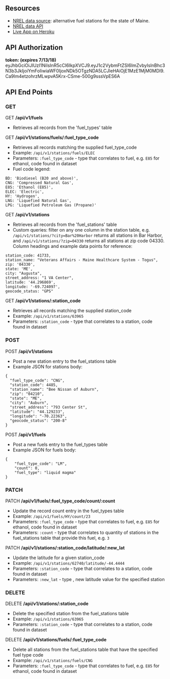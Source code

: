 ## Resources
* [NREL data source](https://developer.nrel.gov/docs/transportation/alt-fuel-stations-v1/all/): alternative fuel stations for the state of Maine.
* [NREL data API](https://developer.nrel.gov/api/alt-fuel-stations/v1.json?<api_key>&state=ME)
* [Live App on Heroku](https://byob-notbeer.herokuapp.com/)

## API Authorization
 **token: (expires 7/13/18)** eyJhbGciOiJIUzI1NiIsInR5cCI6IkpXVCJ9.eyJ1c2VybmFtZSI6ImZvbyIsInBhc3N3b3JkIjoiYmFoIiwiaWF0IjoxNDk5OTgzNDA5LCJleHAiOjE1MzE1MjM0MDl9.Ca9lm4etzohrzMLwpvA5Krx-CSme-500g9sssVpES6A

## API End Points
### GET
GET **/api/v1/fuels**
* Retrieves all records from the 'fuel_types' table


GET **/api/v1/stations/fuels/:fuel_type_code**
* Retrieves all records matching the supplied fuel_type_code
* Example: `/api/v1/stations/fuels/ELEC`
* Parameters: `:fuel_type_code` - type <string> that correlates to fuel, e.g. `E85` for ethanol, code found in dataset
* Fuel code legend:
```
BD: 'Biodiesel (B20 and above)',
CNG: 'Compressed Natural Gas',
E85: 'Ethanol (E85)',
ELEC: 'Electric',
HY: 'Hydrogen',
LNG: 'Liquefied Natural Gas',
LPG: 'Liquefied Petroleum Gas (Propane)'
```

GET **/api/v1/stations**
* Retrieves all records from the 'fuel_stations' table
* Custom queries: filter on any one column in the station table, e.g. `/api/v1/stations/?city=Bar%20Harbor` returns all stations in Bar Harbor, and `/api/v1/stations/?zip=04330` returns all stations at zip code 04330. Column headings and example data points for reference:
```
station_code: 41733,
station_name: "Veterans Affairs - Maine Healthcare System - Togus",
zip: '04330',
state: 'ME',
city: "Augusta",
street_address: "1 VA Center",
latitude: '44.296869',
longitude: '-69.724097',
geocode_status: "GPS"
```

GET **/api/v1/stations/:station_code**
* Retrieves all records matching the supplied station_code
* Example: `/api/v1/stations/63965`
* Parameters: `:station_code` - type <integer> that correlates to a station, code found in dataset

### POST
POST **/api/v1/stations**
* Post a new station entry to the fuel_stations table
* Example JSON for stations body:
```
{
  "fuel_type_code": "CNG",
  "station_code": 4485,
  "station_name": "Bee Nissan of Auburn",
  "zip": "04210",
  "state": "ME",
  "city": "Auburn",
  "street_address": "793 Center St",
  "latitude": "44.129233",
  "longitude": "-70.22363",
  "geocode_status": "200-8"
}
```

POST **/api/v1/fuels**
* Post a new fuels entry to the fuel_types table
* Example JSON for fuels body:
```
{
	"fuel_type_code": "LM",
	"count": 0,
	"fuel_type": "liquid magma"
}
```

### PATCH
PATCH **/api/v1/fuels/:fuel_type_code/count/:count**
* Update the record count entry in the fuel_types table
* Example: `/api/v1/fuels/HY/count/23`
* Parameters: `:fuel_type_code` - type <string> that correlates to fuel, e.g. `E85` for ethanol, code found in dataset
* Parameters: `:count` - type <integer> that correlates to quantity of stations in the fuel_stations table that provide this fuel, e.g. `3`

PATCH **/api/v1/stations/:station_code/latitude/:new_lat**
* Update the latitude for a given station_code
* Example: `/api/v1/stations/62740/latitude/-44.4444`
* Parameters: `:station_code` - type <integer> that correlates to a station, code found in dataset
* Parameters: `:new_lat` - type <string>, new latitude value for the specified station


### DELETE
DELETE  **/api/v1/stations/:station_code**
* Delete the specified station from the fuel_stations table
* Example: `/api/v1/stations/63965`
* Parameters: `:station_code` - type <integer> that correlates to a station, code found in dataset

DELETE  **/api/v1/stations/fuels/:fuel_type_code**
* Delete all stations from the fuel_stations table that have the specified fuel type code
* Example: `/api/v1/stations/fuels/CNG`
* Parameters: `:fuel_type_code` - type <string> that correlates to fuel, e.g. `E85` for ethanol, code found in dataset
